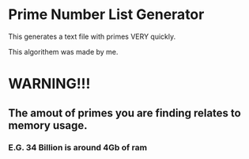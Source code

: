 # Prime Number List Generator

This generates a text file with primes VERY quickly. 

This algorithem was made by me.

# WARNING!!!

## The amout of primes you are finding relates to memory usage. 

### E.G. 34 Billion is around 4Gb of ram
